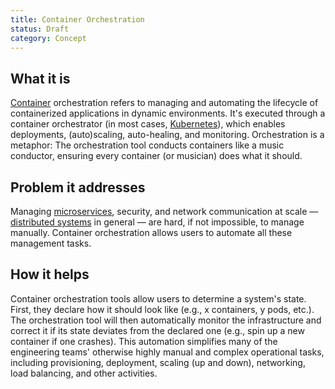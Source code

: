 ```yaml
---
title: Container Orchestration
status: Draft
category: Concept
---
```


## What it is
[Container](/container/) orchestration refers to managing and automating the lifecycle of containerized applications in dynamic environments. 
It's executed through a container orchestrator (in most cases, [Kubernetes](/kubernetes)), which enables deployments, (auto)scaling, auto-healing, and monitoring. 
Orchestration is a metaphor:
The orchestration tool conducts containers like a music conductor, ensuring every container (or musician) does what it should. 

## Problem it addresses 
Managing [microservices](/microservices), security, and network communication at scale — [distributed systems](/distributed-systems) in general — are hard, if not impossible, to manage manually.
Container orchestration allows users to automate all these management tasks. 

## How it helps
Container orchestration tools allow users to determine a system's state. 
First, they declare how it should look like (e.g., x containers, y pods, etc.).
The orchestration tool will then automatically monitor the infrastructure and correct it if its state deviates from the declared one (e.g., spin up a new container if one crashes). 
This automation simplifies many of the engineering teams' otherwise highly manual and complex operational tasks, including provisioning, deployment, scaling (up and down), networking, load balancing, and other activities.
